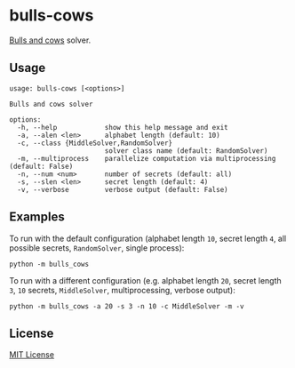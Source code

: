 # bulls-cows

[Bulls and cows](https://en.wikipedia.org/wiki/Bulls_and_cows) solver.

## Usage

```
usage: bulls-cows [<options>]

Bulls and cows solver

options:
  -h, --help            show this help message and exit
  -a, --alen <len>      alphabet length (default: 10)
  -c, --class {MiddleSolver,RandomSolver}
                        solver class name (default: RandomSolver)
  -m, --multiprocess    parallelize computation via multiprocessing (default: False)
  -n, --num <num>       number of secrets (default: all)
  -s, --slen <len>      secret length (default: 4)
  -v, --verbose         verbose output (default: False)
```

## Examples

To run with the default configuration (alphabet length `10`, secret length `4`,
all possible secrets, `RandomSolver`, single process):

    python -m bulls_cows

To run with a different configuration (e.g. alphabet length `20`, secret length
`3`, `10` secrets, `MiddleSolver`, multiprocessing, verbose output):

    python -m bulls_cows -a 20 -s 3 -n 10 -c MiddleSolver -m -v

## License

[MIT License](LICENSE.txt)

